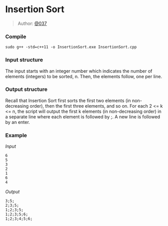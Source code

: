# Insertion Sort

> Author: [@037](https://twitter.com/037)

### Compile
```
sudo g++ -std=c++11 -o InsertionSort.exe InsertionSort.cpp
```

### Input structure
The input starts with an integer number which indicates the number of elements (integers) to be sorted, n. Then, the elements follow, one per line.

### Output structure
Recall that Insertion Sort first sorts the first two elements (in non-decreasing order), then the first three elements, and so on. For each 2 <= k <= n, the script will output the first k elements (in non-decreasing order) in a separate line where each element is followed by ;. A new line is followed by an enter.

### Example

*Input*
```
6
5
3
2
1
6
4
```

*Output*
```
3;5;
2;3;5;
1;2;3;5;
1;2;3;5;6;
1;2;3;4;5;6;
```